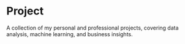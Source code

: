 # Project
A collection of my personal and professional projects, covering data analysis, machine learning, and business insights.
